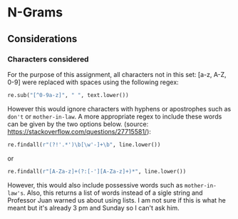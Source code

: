 # N-Grams

## Considerations

### Characters considered

For the purpose of this assignment, all characters not in this set: [a-z, A-Z, 0-9] were replaced with spaces using the following regex:
```python
re.sub("[^0-9a-z]", " ", text.lower())
```
However this would ignore characters with hyphens or apostrophes such as `don't` or `mother-in-law`. A more appropriate regex to include these words can be given by the two options below. (source: https://stackoverflow.com/questions/27715581/):
```python
re.findall(r"(?!'.*')\b[\w'-]+\b", line.lower())
```
or
```python
re.findall(r"[A-Za-z]+(?:[-'][A-Za-z]+)*", line.lower())
```
However, this would also include possessive words such as `mother-in-law's`. Also, this returns a list of words instead of a sigle string and Professor Juan warned us about using lists. I am not sure if this is what he meant but it's already 3 pm and Sunday so I can't ask him.